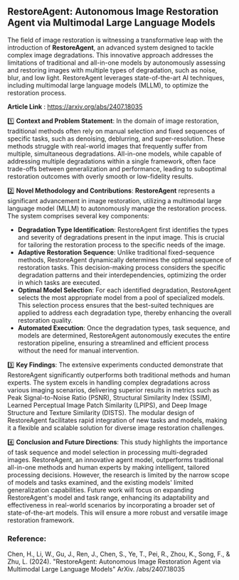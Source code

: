 ## RestoreAgent: Autonomous Image Restoration Agent via Multimodal Large Language Models

The field of image restoration is witnessing a transformative leap with the introduction of **RestoreAgent**, an advanced system designed to tackle complex image degradations. This innovative approach addresses the limitations of traditional and all-in-one models by autonomously assessing and restoring images with multiple types of degradation, such as noise, blur, and low light. RestoreAgent leverages state-of-the-art AI techniques, including multimodal large language models (MLLM), to optimize the restoration process.

**Article Link** : https://arxiv.org/abs/2407.18035

1️⃣ **Context and Problem Statement**: In the domain of image restoration, traditional methods often rely on manual selection and fixed sequences of specific tasks, such as denoising, deblurring, and super-resolution. These methods struggle with real-world images that frequently suffer from multiple, simultaneous degradations. All-in-one models, while capable of addressing multiple degradations within a single framework, often face trade-offs between generalization and performance, leading to suboptimal restoration outcomes with overly smooth or low-fidelity results.

2️⃣ **Novel Methodology and Contributions**: **RestoreAgent** represents a significant advancement in image restoration, utilizing a multimodal large language model (MLLM) to autonomously manage the restoration process. The system comprises several key components:
   - **Degradation Type Identification**: RestoreAgent first identifies the types and severity of degradations present in the input image. This is crucial for tailoring the restoration process to the specific needs of the image.
   - **Adaptive Restoration Sequence**: Unlike traditional fixed-sequence methods, RestoreAgent dynamically determines the optimal sequence of restoration tasks. This decision-making process considers the specific degradation patterns and their interdependencies, optimizing the order in which tasks are executed.
   - **Optimal Model Selection**: For each identified degradation, RestoreAgent selects the most appropriate model from a pool of specialized models. This selection process ensures that the best-suited techniques are applied to address each degradation type, thereby enhancing the overall restoration quality.
   - **Automated Execution**: Once the degradation types, task sequence, and models are determined, RestoreAgent autonomously executes the entire restoration pipeline, ensuring a streamlined and efficient process without the need for manual intervention.

3️⃣ **Key Findings**: The extensive experiments conducted demonstrate that RestoreAgent significantly outperforms both traditional methods and human experts. The system excels in handling complex degradations across various imaging scenarios, delivering superior results in metrics such as Peak Signal-to-Noise Ratio (PSNR), Structural Similarity Index (SSIM), Learned Perceptual Image Patch Similarity (LPIPS), and Deep Image Structure and Texture Similarity (DISTS). The modular design of RestoreAgent facilitates rapid integration of new tasks and models, making it a flexible and scalable solution for diverse image restoration challenges.

4️⃣ **Conclusion and Future Directions**: This study highlights the importance of task sequence and model selection in processing multi-degraded images. RestoreAgent, an innovative agent model, outperforms traditional all-in-one methods and human experts by making intelligent, tailored processing decisions. However, the research is limited by the narrow scope of models and tasks examined, and the existing models' limited generalization capabilities. Future work will focus on expanding RestoreAgent's model and task range, enhancing its adaptability and effectiveness in real-world scenarios by incorporating a broader set of state-of-the-art models. This will ensure a more robust and versatile image restoration framework.

### Reference:
Chen, H., Li, W., Gu, J., Ren, J., Chen, S., Ye, T., Pei, R., Zhou, K., Song, F., & Zhu, L. (2024). "RestoreAgent: Autonomous Image Restoration Agent
via Multimodal Large Language Models" ArXiv. /abs/2407.18035

